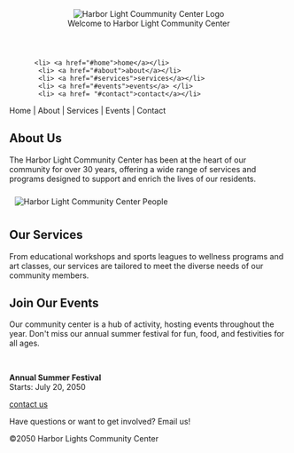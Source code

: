 <!DOCTYPE html> 
<html> 
<head> 
<title>Harbor Light Community Center</title> 
<style></style>
</head> 
<style>
    .center-and-space-content {
        text-align: center;
        padding:10px
    }

    body {
        font: Arial, san-serif;
    }
</style>

<body> 
    <center>
<header>
    <div class="center-ans-space-content">
      <img src="https://edube.org/uploads/media/default/0001/04/logo.jpg" alt="Harbor Light Coummunity Center Logo"> 
      </div>
Welcome to Harbor Light Community Center
 </header>
 </center>
 <nav role="navigation"> 
 <ul>  
      
       <li> <a href="#home">home</a></li> 
        <li> <a href="#about">about</a></li>
        <li> <a href="#services">services</a></li>
        <li> <a href="#events">events</a> </li>
        <li> <a href= "#contact">contact</a></li>





 </ul>
</nav>


<div> 
Home | About | Services | Events | Contact 

</div>
<div class="banner"> 
<img src="https://edube.org/uploads/media/default/0001/04/decorative-banner.jpg" 
alt="" aria-hiddden="true"> 
</div> 
<main>
<section id="about"> 
<h2>About Us</h2> 
<p>The Harbor Light Community Center has been at the heart of our community for over 
30 years, offering a wide range of services and programs designed to support and enrich the lives 
of our residents.</p> 
<p><img src="https://edube.org/uploads/media/default/0001/04/community-center.jpg" 
hspace="10" vspace="10" alt="Harbor Light Community Center People"></p> 
</section> 
<section id="services"> 
<h2>Our Services</h2> 
<p>From educational workshops and sports leagues to wellness programs and art classes, 
our services are tailored to meet the diverse needs of our community members.</p> 
</section> 
<section id="events" itemscope-itemtype="http://schema.org/event" itemprop="description" itemprop="startdate"> 
<h2>Join Our Events</h2> 
<p>Our community center is a hub of activity, hosting events throughout the year. Don't 
miss our annual summer festival for fun, food, and festivities for all ages.</p> 
</section>
</main>

<br> 
<section itemscope itemtype="http://schema.org/event">
    <p itemprop="descriptio"><strong>Annual Summer Festival</strong><br>
    <time itemprop="startdate" datetime="2050-07-20">Starts: July 20, 2050</time></p>
</section>

<footer> 

<a href= "mailto:info@harborlight.com">contact us</a>
<p>Have questions or want to get involved? Email us!</p> 
</footer> 
<p>©2050 Harbor Lights Community Center</p>
</body> 
</html> 
